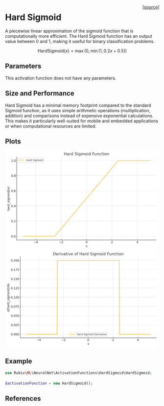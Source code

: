 <span style="float:right;"><a href="https://github.com/RubixML/ML/blob/master/src/NeuralNet/ActivationFunctions/HardSigmoid/HardSigmoid.php">[source]</a></span>

# Hard Sigmoid
A piecewise linear approximation of the sigmoid function that is computationally more efficient. The Hard Sigmoid function has an output value between 0 and 1, making it useful for binary classification problems.

$$
\text{HardSigmoid}(x) = \max\left(0,\min\left(1, 0.2x + 0.5\right)\right)
$$

## Parameters
This activation function does not have any parameters.

## Size and Performance
Hard Sigmoid has a minimal memory footprint compared to the standard Sigmoid function, as it uses simple arithmetic operations (multiplication, addition) and comparisons instead of expensive exponential calculations. This makes it particularly well-suited for mobile and embedded applications or when computational resources are limited.

## Plots
<img src="../../images/activation-functions/hard-sigmoid.png" alt="Hard Sigmoid Function" width="500" height="auto">

<img src="../../images/activation-functions/hard-sigmoid-derivative.png" alt="Hard Sigmoid Derivative" width="500" height="auto">

## Example
```php
use Rubix\ML\NeuralNet\ActivationFunctions\HardSigmoid\HardSigmoid;

$activationFunction = new HardSigmoid();
```

## References
[1]: https://en.wikipedia.org/wiki/Hard_sigmoid
